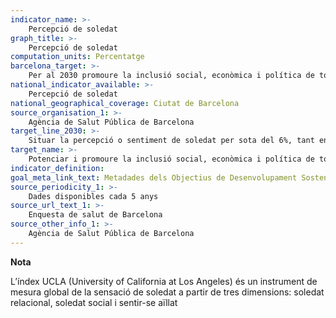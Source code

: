 ```yaml
---
indicator_name: >-
    Percepció de soledat 
graph_title: >-
    Percepció de soledat
computation_units: Percentatge
barcelona_target: >-
    Per al 2030 promoure la inclusió social, econòmica i política de totes les persones 
national_indicator_available: >-
    Percepció de soledat 
national_geographical_coverage: Ciutat de Barcelona 
source_organisation_1: >-
    Agència de Salut Pública de Barcelona
target_line_2030: >-
    Situar la percepció o sentiment de soledat per sota del 6%, tant en la població adulta com en la població major de 64 anys
target_name: >-
    Potenciar i promoure la inclusió social, econòmica i política de totes les persones, independentment de l’edat, sexe, discapacitat, raça, ètnia, origen, religió, situació econòmica o altra condició
indicator_definition:
goal_meta_link_text: Metadades dels Objectius de Desenvolupament Sostenible de les Nacions Unides (pdf 894kB)
source_periodicity_1: >-
    Dades disponibles cada 5 anys
source_url_text_1: >-
    Enquesta de salut de Barcelona
source_other_info_1: >-
    Agència de Salut Pública de Barcelona
---
```

**Nota**

L’índex UCLA (University of California at Los Angeles) és un instrument de mesura global de la sensació de soledat a partir de tres dimensions: soledat relacional, soledat social i sentir-se aïllat
